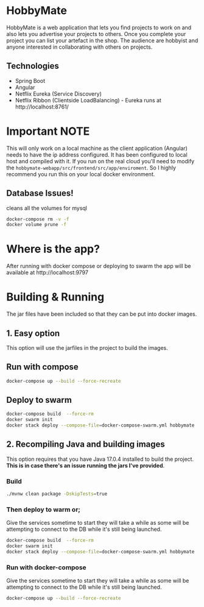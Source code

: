 # HobbyMate
HobbyMate is a web application that lets you find projects to work on and also lets you advertise your projects to others.
Once you complete your project you can list your artefact in the shop.
The audience are hobbyist and anyone interested in collaborating with others on projects.

## Technologies
* Spring Boot
* Angular
* Netflix Eureka (Service Discovery)
* Netflix Ribbon (Clientside LoadBalancing) - Eureka runs at http://localhost:8761/

# Important NOTE
This will only work on a local machine as the client application (Angular) needs to have the ip address configured.
It has been configured to local host and compiled with it. If you run on the real cloud you'll need to modify the `hobbymate-webapp/src/frontend/src/app/enviroment`.
So I highly recommend you run this on your local docker environment.

## Database Issues!
cleans all the volumes for mysql
```bash
docker-compose rm -v -f
docker volume prune -f
```

# Where is the app?
After running with docker compose or deploying to swarm the app will be available at http://localhost:9797

# Building & Running
The jar files have been included so that they can be put into docker images.

## 1. Easy option
This option will use the jarfiles in the project to build the images.
## Run with compose
```bash
docker-compose up --build --force-recreate
```

## Deploy to swarm
```bash
docker-compose build  --force-rm
docker swarm init
docker stack deploy --compose-file=docker-compose-swarm.yml hobbymate
```

## 2. Recompiling Java and building images
This option requires that you have Java 17.0.4 installed to build the project.
**This is in case there's an issue running the jars I've provided**.

### Build
```bash
./mvnw clean package -DskipTests=true
```
### Then deploy to warm or;
Give the services sometime to start they will take a while as some will be attempting to connect to the DB while it's still being launched.
```bash
docker-compose build  --force-rm
docker swarm init
docker stack deploy --compose-file=docker-compose-swarm.yml hobbymate
```

### Run with docker-compose
Give the services sometime to start they will take a while as some will be attempting to connect to the DB while it's still being launched.
```bash
docker-compose up --build --force-recreate
```